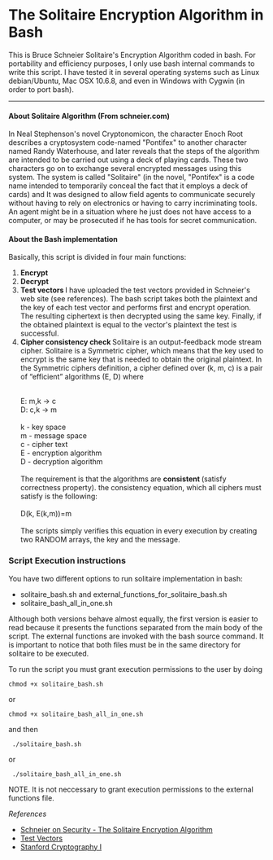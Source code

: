 <h1> The Solitaire Encryption Algorithm in Bash </h1>

This is Bruce Schneier Solitaire's Encryption Algorithm coded in bash. For portability and efficiency purposes, I only use bash internal commands to write this script. 
I have tested it in several operating systems such as Linux debian/Ubuntu, Mac OSX 10.6.8, and even in Windows with Cygwin (in order to port bash).

<HR>

<h4>About Solitaire Algorithm (From schneier.com)</h4>

In Neal Stephenson's novel Cryptonomicon, the character Enoch Root describes a cryptosystem code-named "Pontifex" to another character named Randy Waterhouse, and later reveals that the steps of the algorithm are intended to be carried out using a deck of playing cards. These two characters go on to exchange several encrypted messages using this system. The system is called "Solitaire" (in the novel, "Pontifex" is a code name intended to temporarily conceal the fact that it employs a deck of cards) and It was designed to allow field agents to communicate securely without having to rely on electronics or having to carry incriminating tools. An agent might be in a situation where he just does not have access to a computer, or may be prosecuted if he has tools for secret communication. 

<h4>About the Bash implementation</h4>

Basically, this script is divided in four main functions:
<OL>
<li> <b> Encrypt </b>
<li> <b> Decrypt </b>
<li> <b> Test vectors </b>
I have uploaded the test vectors provided in Schneier's web site (see references). The bash script takes both the plaintext and the key of each test vector and performs first and encrypt operation. The resulting ciphertext is then decrypted using the same key. Finally, if the obtained plaintext is equal to the vector's plaintext the test is successful. 
<li> <b> Cipher consistency check </b>
Solitaire is an output-feedback mode stream cipher. Solitaire is a Symmetric cipher, which means that the key used to encrypt is the same key that is needed to obtain the original plaintext. In the Symmetric ciphers definition,
a cipher defined over (k, m, c) is a pair of “efficient” algorithms (E, D) where <br><br>

E: m,k -> c <br>
D: c,k -> m <br>
<br>
k - key space <br>
m - message space <br>
c - cipher text <br>
E - encryption algorithm <br>
D - decryption algorithm <br><br>
The requirement is that the algorithms are <b>consistent </b> (satisfy correctness property). the consistency equation, which all ciphers must satisfy is the following:<br>
<br>
D(k, E(k,m))=m<br>
<br>
The scripts simply verifies this equation in every execution by creating two RANDOM arrays, the key and the message.
</OL>

<h3>Script Execution instructions</h3>
You have two different options to run solitaire implementation in bash: <br>
<ul>
<li> solitaire_bash.sh and external_functions_for_solitaire_bash.sh <br>
<li> solitaire_bash_all_in_one.sh
</ul>
Although both versions behave almost equally, the first version is easier to read because it presents the functions separated from the main body of the script. The external functions are invoked with the bash <k>source </k> command. It is important to notice that both files must be in the same directory for solitaire to be executed.


To run the script you must grant execution permissions to the user by doing<br>

<code>chmod +x solitaire_bash.sh</code><br> 

or <br>

<code>chmod +x solitaire_bash_all_in_one.sh</code><br> 

and then

<code> ./solitaire_bash.sh </code>

or <br>

<code> ./solitaire_bash_all_in_one.sh</code><br>

NOTE. It is not neccessary to grant execution permissions to the external functions file. <br>

<i>References</i>
<ul>
<li><a href=https://www.schneier.com/solitaire.html>Schneier on Security - The Solitaire Encryption Algorithm</a> 
<li><a href=https://www.schneier.com/code/sol-test.txt>Test Vectors</a> 
<li><a href=https://www.coursera.org/course/crypto>Stanford Cryptography I</a> 
</ul>

